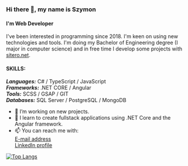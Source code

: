 ### Hi there 👋, my name is Szymon
#### I'm Web Developer

I've been interested in programming since 2018. 
I'm keen on using new technologies and tools. 
I'm doing my Bachelor of Engineering degree (I major in computer science) and in free time I develop some projects with [sitero.net](https://sitero.net).

#### SKILLS: 
***Languages:***  C# / TypeScript / JavaScript\
***Frameworks:***  .NET CORE / Angular\
***Tools:***  SCSS / GSAP / GIT\
***Databases:***  SQL Server / PostgreSQL / MongoDB

- 🔭 I’m working on new projects. 
- 🌱 I learn to create fullstack applications using .NET Core and the Angular framework.
- 📫 You can reach me with:\
     [E-mail address](mailto:szymon.sul3jczak@gmail.com)\
     [LinkedIn profile](https://www.linkedin.com/in/szymon-sulejczak-1984451b7/)
     
[![Top Langs](https://github-readme-stats.vercel.app/api/top-langs/?username=Sul3j&theme=dark)](https://github.com/anuraghazra/github-readme-stats)

